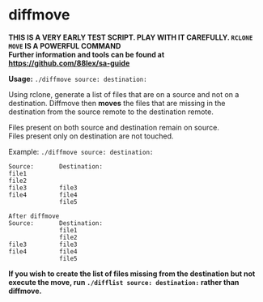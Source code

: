 # diffmove

**THIS IS A VERY EARLY TEST SCRIPT. PLAY WITH IT CAREFULLY.  `RCLONE MOVE` IS A POWERFUL COMMAND**  
**Further information and tools can be found  at https://github.com/88lex/sa-guide**


**Usage:** `./diffmove source: destination:`

Using rclone, generate a list of files that are on a source and not on a destination.
Diffmove then **moves** the files that are missing in the destination from the source remote to the 
destination remote. 

Files present on both source and destination remain on source.    
Files present only on destination are not touched.

Example: `./diffmove source: destination:`

```Before diffmove
Source:       Destination:
file1
file2
file3         file3
file4         file4
              file5
```

```
After diffmove
Source:       Destination:
              file1
              file2
file3         file3
file4         file4
              file5
```
              
**If you wish to create the list of files missing from the destination but not execute the move, 
run `./difflist source: destination:` rather than diffmove.**

